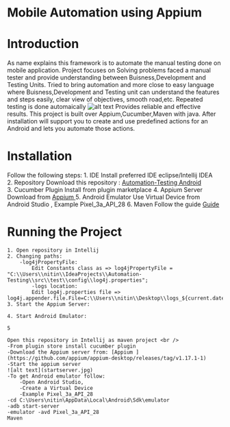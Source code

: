 # Mobile Automation using Appium

# Introduction
As name explains this framework is to automate the manual testing done on mobile application.
Project focuses on Solving problems faced a manual tester and provide understanding between Buisness,Development and Testing Units.
Tried to bring automation and more close to easy language where Buisness,Development and Testing unit can understand the features and steps easily, clear view of objectives, smooth road,etc.
Repeated testing is done automaically
![alt text](https://github.com/[username]/[reponame]/blob/[branch]/testrepeat.jpg?raw=true)
Provides reliable and effective results.
This project is built over Appium,Cucumber,Maven with java.
After installation will support you to create and use predefined actions for an Android and lets you automate those actions. 


# Installation

Follow the following steps:
	1. IDE 
		Install preferred IDE eclipse/Intellij IDEA <br />
	2. Repository
		Download this repository : [Automation-Testing Android](https://github.com/nitindoodhiya/Automation-Testing/archive/master.zip)<br />
	3. Cucumber Plugin
		Install from plugin marketplace
	4. Appium Server
		Download from [Appium ](https://github.com/appium/appium-desktop/releases/tag/v1.17.1-1)
	5. Android Emulator
		Use Virtual Device from Android Studio , Example Pixel_3a_API_28
	6. Maven 
		Follow the guide [Guide ](https://www.javatpoint.com/how-to-install-maven)
# Running the Project
	1. Open repository in Intellij
	2. Changing paths:
		-log4jPropertyFile:
			Edit Constants class as => log4jPropertyFile = "C:\\Users\\nitin\\IdeaProjects\\Automation-Testing\\src\\test\\config\\log4j.properties";
    		-logs location:
			Edit log4j.properties file => log4j.appender.file.File=C:\\Users\\nitin\\Desktop\\logs_${current.date.time}.log
	3. Start the Appium Server:
	
	4. Start Android Emulator:
	
	5  
	
	Open this repository in Intellij as maven project <br />
	-From plugin store install cucumber plugin
	-Download the Appium server from: [Appium ](https://github.com/appium/appium-desktop/releases/tag/v1.17.1-1)
	-Start the appium server
	![alt text](startserver.jpg)
	-To get Android emulator follow:
		-Open Android Studio, 
		-Create a Virtual Device 
		-Example Pixel_3a_API_28
	-cd C:\Users\nitin\AppData\Local\Android\Sdk\emulator
	-adb start-server
	-emulator -avd Pixel_3a_API_28
	Maven 
		

	
